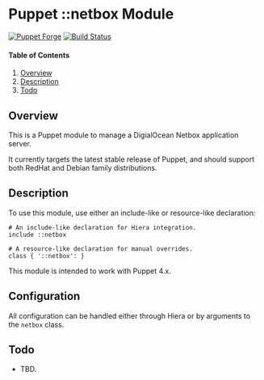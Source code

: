 # Puppet ::netbox Module

[![Puppet Forge](http://img.shields.io/puppetforge/v/jmkeyes/netbox.svg)](https://forge.puppetlabs.com/jmkeyes/netbox)
[![Build Status](https://travis-ci.org/jmkeyes/puppet-netbox.svg?branch=master)](https://travis-ci.org/jmkeyes/puppet-netbox)

#### Table of Contents

 1. [Overview](#overview)
 2. [Description](#description)
 3. [Todo](#todo)

## Overview

This is a Puppet module to manage a DigialOcean Netbox application server.

It currently targets the latest stable release of Puppet, and should support both RedHat and Debian family distributions.

## Description

To use this module, use either an include-like or resource-like declaration:

    # An include-like declaration for Hiera integration.
    include ::netbox

    # A resource-like declaration for manual overrides.
    class { '::netbox': }

This module is intended to work with Puppet 4.x.

## Configuration

All configuration can be handled either through Hiera or by arguments to the `netbox` class.

## Todo

 * TBD. 
